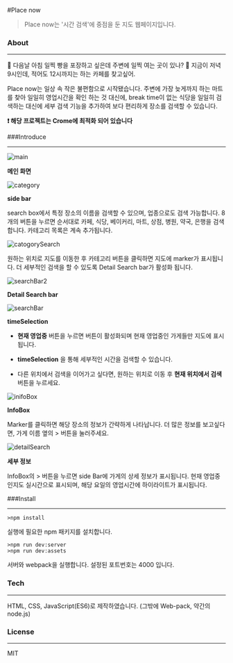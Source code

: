 #Place now


> Place now는 '시간 검색'에 중점을 둔 지도 웹페이지입니다.








### About
* * *
:girl: 다음날 아침 일찍 빵을 포장하고 싶은데 주변에 일찍 여는 곳이 있나?
:boy: 지금이 저녁 9시인데, 적어도 12시까지는 하는 카페를 찾고싶어.

Place now는 일상 속 작은 불편함으로 시작됐습니다. 주변에 가장 늦게까지 하는 마트를 찾아 일일히 영업시간을 확인 하는 것 대신에, break time이 없는 식당을 일일히 검색하는 대신에 세부 검색 기능을 추가하여 보다 편리하게 장소를 검색할 수 있습니다.


**❗ 해당 프로젝트는 Crome에 최적화 되어 있습니다**









###Introduce
* * *



![main](https://user-images.githubusercontent.com/59858942/91168635-ed014d80-e710-11ea-87bf-e57ef4947187.jpg)


**메인 화면**



![category](https://user-images.githubusercontent.com/59858942/91168735-13bf8400-e711-11ea-9421-4744fbb9fc2a.jpg)


**side bar**


search box에서 특정 장소의 이름을 검색할 수 있으며, 업종으로도 검색 가능합니다.
8개의 버튼을 누르면 순서대로 카페, 식당, 베이커리, 마트, 상점, 병원, 약국, 은행을 검색합니다. 카테고리 목록은 계속 추가됩니다.





![catogorySearch](https://user-images.githubusercontent.com/59858942/91169004-87619100-e711-11ea-93d4-560930ba7afb.jpg)


원하는 위치로 지도를 이동한 후 카테고리 버튼을 클릭하면 지도에 marker가 표시됩니다. 더 세부적인 검색을 할 수 있도록 Detail Search bar가 활성화 됩니다.



![searchBar2](https://user-images.githubusercontent.com/59858942/91169245-f50dbd00-e711-11ea-8c3d-0efd8396f0f0.jpg)


**Detail Search bar**

![searchBar](https://user-images.githubusercontent.com/59858942/91169629-a4e32a80-e712-11ea-9be1-c6db029b58dc.jpg)


**timeSelection**






* **현재 영업중** 버튼을 누르면 버튼이 활성화되며 현재 영업중인 가게들만 지도에 표시됩니다.


* **timeSelection** 을 통해 세부적인 시간을 검색할 수 있습니다.


* 다른 위치에서 검색을 이어가고 싶다면, 원하는 위치로 이동 후 **현재 위치에서 검색** 버튼을 누르세요.





![inifoBox](https://user-images.githubusercontent.com/59858942/91169825-f55a8800-e712-11ea-936a-c3f1fde1677a.jpg)


**InfoBox**


Marker를 클릭하면 해당 장소의 정보가 간략하게 나타납니다. 더 많은 정보를 보고싶다면, 가게 이름 옆의 > 버튼을 눌러주세요.


![detailSearch](https://user-images.githubusercontent.com/59858942/91169987-305cbb80-e713-11ea-9972-8b2e7bcd6f10.jpg)


**세부 정보**


InfoBox의 > 버튼을 누르면 side Bar에 가게의 상세 정보가 표시됩니다. 현재 영업중인지도 실시간으로 표시되며, 해당 요일의 영업시간에 하이라이트가 표시됩니다.







###Install
* * *

```
>npm install
```
실행에 필요한 npm 패키지를 설치합니다.

```
>npm run dev:server
>npm run dev:assets
```
서버와 webpack을 실행합니다. 설정된 포트번호는 4000 입니다.







### Tech
* * *


HTML, CSS, JavaScript(ES6)로 제작하였습니다.
(그밖에 Web-pack, 약간의 node.js)





### License
* * *

MIT











